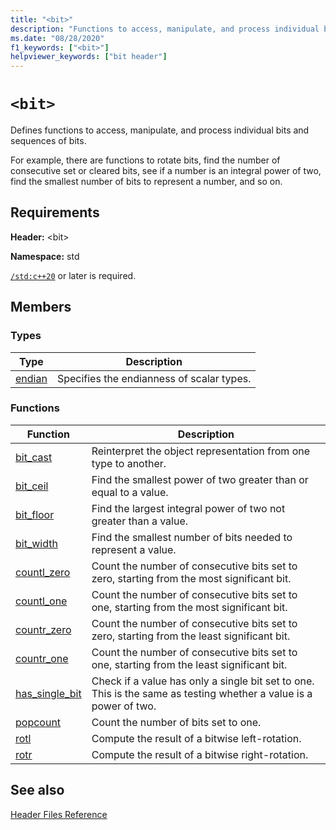 ```yaml
---
title: "<bit>"
description: "Functions to access, manipulate, and process individual bits and sequences of bits."
ms.date: "08/28/2020"
f1_keywords: ["<bit>"]
helpviewer_keywords: ["bit header"]
---
```


# `<bit>`

Defines functions to access, manipulate, and process individual bits and sequences of bits.

For example, there are functions to rotate bits, find the number of consecutive set or cleared bits, see if a number is an integral power of two, find the smallest number of bits to represent a number, and so on.

## Requirements

**Header:** \<bit>

**Namespace:** std

[`/std:c++20`](../build/reference/std-specify-language-standard-version.md) or later is required.

## Members

### Types

| Type | Description |
|--------|----------|
| [endian](bit-enum.md) | Specifies the endianness of scalar types. |

### Functions

| Function | Description |
|-----|-----|
|[bit_cast](bit-functions.md#bit_cast) | Reinterpret the object representation from one type to another. |
|[bit_ceil](bit-functions.md#bit_ceil) | Find the smallest power of two greater than or equal to a value. |
|[bit_floor](bit-functions.md#bit_floor) | Find the largest integral power of two not greater than a value. |
|[bit_width](bit-functions.md#bit_width) | Find the smallest number of bits needed to represent a value. |
|[countl_zero](bit-functions.md#countl_zero) | Count the number of consecutive bits set to zero, starting from the most significant bit. |
|[countl_one](bit-functions.md#countl_one) | Count the number of consecutive bits set to one, starting from the most significant bit. |
|[countr_zero](bit-functions.md#countr_zero) | Count the number of consecutive bits set to zero, starting from the least significant bit. |
|[countr_one](bit-functions.md#countl_one) | Count the number of consecutive bits set to one, starting from the least significant bit. |
|[has_single_bit](bit-functions.md#has_single_bit) | Check if a value has only a single bit set to one. This is the same as testing whether a value is a power of two. |
|[popcount](bit-functions.md#popcount) | Count the number of bits set to one. |
|[rotl](bit-functions.md#rotl) | Compute the result of a bitwise left-rotation. |
|[rotr](bit-functions.md#rotr) | Compute the result of a bitwise right-rotation. |

## See also

[Header Files Reference](cpp-standard-library-header-files.md)
